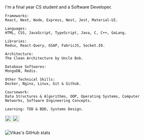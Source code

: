 

<!-- ![](https://visitor-badge.glitch.me/badge?page_id=vikassandhu999.vikassandhu999) -->

I'm a final year CS student and a Software Developer.

    Frameworks:
    React, Next, Node, Express, Nest, Jest, Material-UI.

    Languages:
    HTML, CSS, JavaScript, TypeScript, Java, C, C++, GoLang.

    Libraries:
    Redux, React-Query, GSAP, FabricJS, Socket.IO.

    Architecture:
    The Clean Architecture by Uncle Bob.

    Database Softwares:
    MongoDB, Redis.

    Other Technical Skills:
    Docker, Nginx, Linux, Git & Github.

    Coursework:
    Data Structures & Algorithms, OOP, Operating Systems, Computer Networks, Software Engineering Concepts.

    Learning: TDD & BDD, Systems Design.

<a href="https://twitter.com/vikassandhu999">
  <img align="left" alt="Vikas Sandhu | Twitter" width="22px" src="https://raw.githubusercontent.com/peterthehan/peterthehan/master/assets/twitter.svg" />
</a>
<a href="https://www.linkedin.com/in/vikas-sandhu-240405174/">
  <img align="left" alt="Vikas's LinkedIN" width="22px" src="https://raw.githubusercontent.com/peterthehan/peterthehan/master/assets/linkedin.svg" />
</a>

<br/>
<br/>

![Vikas's GitHub stats](https://github-readme-stats.vercel.app/api?username=vikassandhu999&show_icons=true&theme=radical&show_icons=true&count_private=true&include_all_commits=true)

